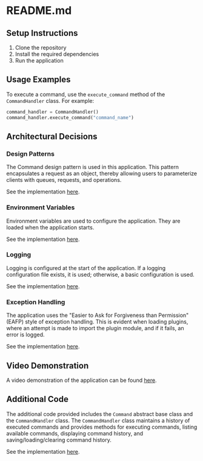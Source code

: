 # README.md

## Setup Instructions

1. Clone the repository
2. Install the required dependencies
3. Run the application

## Usage Examples

To execute a command, use the `execute_command` method of the `CommandHandler` class. For example:

```python
command_handler = CommandHandler()
command_handler.execute_command("command_name")
```

## Architectural Decisions

### Design Patterns

The Command design pattern is used in this application. This pattern encapsulates a request as an object, thereby allowing users to parameterize clients with queues, requests, and operations.

See the implementation [here](./app/commands.py).

### Environment Variables

Environment variables are used to configure the application. They are loaded when the application starts.

See the implementation [here](./__init__.py#L19-L24).

### Logging

Logging is configured at the start of the application. If a logging configuration file exists, it is used; otherwise, a basic configuration is used.

See the implementation [here](./__init__.py#L14-L18).

### Exception Handling

The application uses the "Easier to Ask for Forgiveness than Permission" (EAFP) style of exception handling. This is evident when loading plugins, where an attempt is made to import the plugin module, and if it fails, an error is logged.

See the implementation [here](./__init__.py#L39-L47).

## Video Demonstration

A video demonstration of the application can be found [here](#).

## Additional Code

The additional code provided includes the `Command` abstract base class and the `CommandHandler` class. The `CommandHandler` class maintains a history of executed commands and provides methods for executing commands, listing available commands, displaying command history, and saving/loading/clearing command history.

See the implementation [here](./app/commands.py).